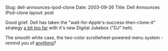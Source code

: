 Slug: dell-announces-ipod-clone
Date: 2003-09-26
Title: Dell Announces iPod-clone
layout: post

Good grief. Dell has taken the &quot;wait-for-Apple&#39;s-success-then-clone-it&quot; strategy <a href="http://www.usatoday.com/money/industries/technology/2003-09-25-dell-cover_x.htm">a bit too far</a> with it&#39;s new Digital Jukebox (&quot;DJ&quot; heh).

<div align="center"></div>

The smooth white case, the two-color scrollwheel-powered menu system - remind you of <a href="http://www.apple.com/ipod/">anything</a>?
